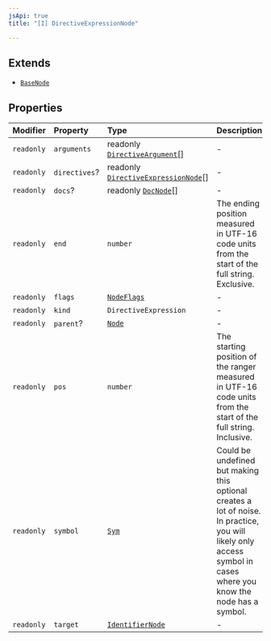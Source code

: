 ```yaml
---
jsApi: true
title: "[I] DirectiveExpressionNode"

---
```

## Extends

- [`BaseNode`](BaseNode.md)

## Properties

| Modifier | Property | Type | Description | Inheritance |
| :------ | :------ | :------ | :------ | :------ |
| `readonly` | `arguments` | readonly [`DirectiveArgument`](../type-aliases/DirectiveArgument.md)[] | - | - |
| `readonly` | `directives`? | readonly [`DirectiveExpressionNode`](DirectiveExpressionNode.md)[] | - | [`BaseNode`](BaseNode.md).`directives` |
| `readonly` | `docs`? | readonly [`DocNode`](DocNode.md)[] | - | [`BaseNode`](BaseNode.md).`docs` |
| `readonly` | `end` | `number` | The ending position measured in UTF-16 code units from the start of the<br />full string. Exclusive. | [`BaseNode`](BaseNode.md).`end` |
| `readonly` | `flags` | [`NodeFlags`](../enumerations/NodeFlags.md) | - | [`BaseNode`](BaseNode.md).`flags` |
| `readonly` | `kind` | `DirectiveExpression` | - | [`BaseNode`](BaseNode.md).`kind` |
| `readonly` | `parent`? | [`Node`](../type-aliases/Node.md) | - | [`BaseNode`](BaseNode.md).`parent` |
| `readonly` | `pos` | `number` | The starting position of the ranger measured in UTF-16 code units from the<br />start of the full string. Inclusive. | [`BaseNode`](BaseNode.md).`pos` |
| `readonly` | `symbol` | [`Sym`](Sym.md) | Could be undefined but making this optional creates a lot of noise. In practice,<br />you will likely only access symbol in cases where you know the node has a symbol. | [`BaseNode`](BaseNode.md).`symbol` |
| `readonly` | `target` | [`IdentifierNode`](IdentifierNode.md) | - | - |
